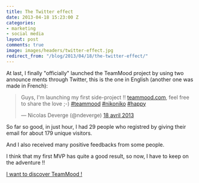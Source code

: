 ```yaml
---
title: The Twitter effect
date: 2013-04-18 15:23:00 Z
categories:
- marketing
- social media
layout: post
comments: true
image: images/headers/twitter-effect.jpg
redirect_from: "/blog/2013/04/18/the-twitter-effect/"
---
```


At last, I finally "officially" launched the TeamMood project by using two announce ments through Twitter, this is the one in English (another one was made in French):

<blockquote class="twitter-tweet" lang="fr"><p>Guys, I'm launching my first side-project !! <a href="http://t.co/9h4lyIIMtc" title="http://teammood.com">teammood.com</a>, feel free to share the love ;-) <a href="https://twitter.com/search/%23teammood">#teammood</a> <a href="https://twitter.com/search/%23nikoniko">#nikoniko</a> <a href="https://twitter.com/search/%23happy">#happy</a></p>&mdash; Nicolas Deverge (@ndeverge) <a href="https://twitter.com/ndeverge/status/324860646296539136">18 avril 2013</a></blockquote>
<script async src="//platform.twitter.com/widgets.js" charset="utf-8"></script>

<!--More-->

So far so good, in just hour, I had 29 people who registred by giving their email for about 179 unique visitors.

And I also received many positive feedbacks from some people.

I think that my first MVP has quite a good result, so now, I have to keep on the adventure !!

<a class="button" href="https://www.teammood.com/">I want to discover TeamMood !</a>

